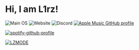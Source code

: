 # Hi, I am L1rz! 
![Main OS](https://img.shields.io/badge/OS-Xubuntu-blue?style=for-the-badge&logo=linux "Main OS") ![Website](https://img.shields.io/badge/Website-lirz.ru-blue?style=for-the-badge "lirz.ru")  ![Discord](https://img.shields.io/badge/vk.ru%2Fsecretdan-blue?style=for-the-badge&logo=vk "NextHost")
[![Apple Music GitHub profile](https://music-profile.rayriffy.com/theme/dark.svg?uid=000804.0d27c130a6024b11af406a521303519d.2311)](https://github.com/rayriffy/apple-music-github-profile)

[![spotify-github-profile](https://spotify-github-profile.vercel.app/api/view?uid=12178716761&cover_image=true&theme=default&show_offline=false&background_color=121212&interchange=true&bar_color=53b14f&bar_color_cover=true)](https://spotify-github-profile.vercel.app/api/view?uid=12178716761&redirect=true)

[![LZMODE](https://icecast.beatzone.cz/public/lzm/embed)](https://lirz.space) 
